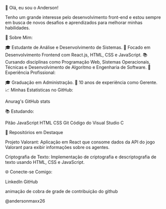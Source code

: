 👋 Olá, eu sou o Anderson!

Tenho um grande interesse pelo desenvolvimento front-end e estou sempre em busca de novos desafios e aprendizados para melhorar minhas habilidades.

🚀 Sobre Mim:

🎓 Estudante de Análise e Desenvolvimento de Sistemas.
🎯 Focado em Desenvolvimento Frontend com React.js, HTML, CSS e JavaScript.
📚 Cursando disciplinas como Programação Web, Sistemas Operacionais, Técnicas e Desenvolvimento de Algoritmo e Engenharia de Software.
💼 Experiência Profissional:

🎓 Graduação em Administração.
💼 10 anos de experiência como Gerente.
📈 Minhas Estatísticas no GitHub:

Anurag's GitHub stats

📚 Estudando:

Pitão JavaScript HTML CSS Git Código do Visual Studio
C

📂 Repositórios em Destaque

Projeto Valorant: Aplicação em React que consome dados da API do jogo
Valorant para exibir informações sobre os agentes.

Criptografia de Texto: Implementação de criptografia e
descriptografia de texto usando HTML, CSS e JavaScript.

🌐 Conecte-se Comigo:

LinkedIn GitHub

animação de cobra de grade de contribuição do github

@andersonmaxx26

